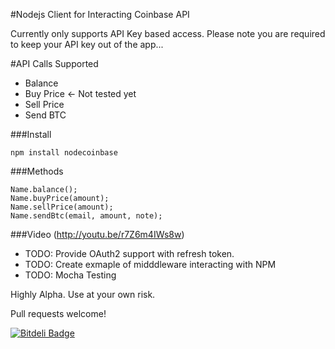 #Nodejs Client for Interacting Coinbase API

Currently only supports API Key based access.
Please note you are required to keep your API key out of the app... 

#API Calls Supported
* Balance
* Buy Price <- Not tested yet
* Sell Price
* Send BTC

###Install
```
npm install nodecoinbase

```

###Methods

```
Name.balance();
Name.buyPrice(amount);
Name.sellPrice(amount);
Name.sendBtc(email, amount, note);
```

###Video
(http://youtu.be/r7Z6m4IWs8w)



* TODO: Provide OAuth2 support with refresh token.
* TODO: Create exmaple of midddleware interacting with NPM
* TODO: Mocha Testing


Highly Alpha.
Use at your own risk.

Pull requests welcome!


[![Bitdeli Badge](https://d2weczhvl823v0.cloudfront.net/bingeboy/node-coinbase-api/trend.png)](https://bitdeli.com/free "Bitdeli Badge")

